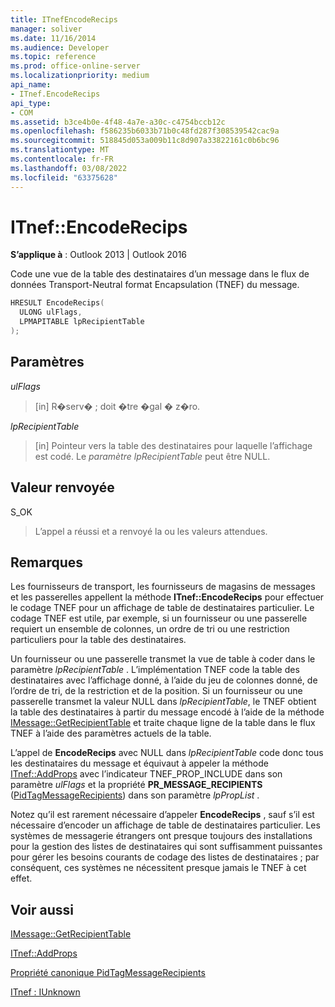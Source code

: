 ```yaml
---
title: ITnefEncodeRecips
manager: soliver
ms.date: 11/16/2014
ms.audience: Developer
ms.topic: reference
ms.prod: office-online-server
ms.localizationpriority: medium
api_name:
- ITnef.EncodeRecips
api_type:
- COM
ms.assetid: b3ce4b0e-4f48-4a7e-a30c-c4754bccb12c
ms.openlocfilehash: f586235b6033b71b0c48fd287f308539542cac9a
ms.sourcegitcommit: 518845d053a009b11c8d907a33822161c0b6bc96
ms.translationtype: MT
ms.contentlocale: fr-FR
ms.lasthandoff: 03/08/2022
ms.locfileid: "63375628"
---
```

# <a name="itnefencoderecips"></a>ITnef::EncodeRecips

  
  
**S’applique à** : Outlook 2013 | Outlook 2016 
  
Code une vue de la table des destinataires d’un message dans le flux de données Transport-Neutral format Encapsulation (TNEF) du message.
  
```cpp
HRESULT EncodeRecips(
  ULONG ulFlags,
  LPMAPITABLE lpRecipientTable
);
```

## <a name="parameters"></a>Paramètres

 _ulFlags_
  
> [in] R�serv� ; doit �tre �gal � z�ro.
    
 _lpRecipientTable_
  
> [in] Pointeur vers la table des destinataires pour laquelle l’affichage est codé. Le  _paramètre lpRecipientTable_ peut être NULL. 
    
## <a name="return-value"></a>Valeur renvoyée

S_OK 
  
> L’appel a réussi et a renvoyé la ou les valeurs attendues.
    
## <a name="remarks"></a>Remarques

Les fournisseurs de transport, les fournisseurs de magasins de messages et les passerelles appellent la méthode **ITnef::EncodeRecips** pour effectuer le codage TNEF pour un affichage de table de destinataires particulier. Le codage TNEF est utile, par exemple, si un fournisseur ou une passerelle requiert un ensemble de colonnes, un ordre de tri ou une restriction particuliers pour la table des destinataires. 
  
Un fournisseur ou une passerelle transmet la vue de table à coder dans le paramètre _lpRecipientTable_ . L’implémentation TNEF code la table des destinataires avec l’affichage donné, à l’aide du jeu de colonnes donné, de l’ordre de tri, de la restriction et de la position. Si un fournisseur ou une passerelle transmet la valeur NULL dans  _lpRecipientTable_, le TNEF obtient la table des destinataires à partir du message encodé à l’aide de la méthode [IMessage::GetRecipientTable](imessage-getrecipienttable.md) et traite chaque ligne de la table dans le flux TNEF à l’aide des paramètres actuels de la table. 
  
L’appel de **EncodeRecips** avec NULL dans  _lpRecipientTable_ code donc tous les destinataires du message et équivaut à appeler la méthode [ITnef::AddProps](itnef-addprops.md) avec l’indicateur TNEF_PROP_INCLUDE dans son paramètre  _ulFlags_ et la propriété **PR_MESSAGE_RECIPIENTS** ([PidTagMessageRecipients](pidtagmessagerecipients-canonical-property.md)) dans son paramètre  _lpPropList_ . 
  
Notez qu’il est rarement nécessaire d’appeler **EncodeRecips** , sauf s’il est nécessaire d’encoder un affichage de table de destinataires particulier. Les systèmes de messagerie étrangers ont presque toujours des installations pour la gestion des listes de destinataires qui sont suffisamment puissantes pour gérer les besoins courants de codage des listes de destinataires ; par conséquent, ces systèmes ne nécessitent presque jamais le TNEF à cet effet. 
  
## <a name="see-also"></a>Voir aussi



[IMessage::GetRecipientTable](imessage-getrecipienttable.md)
  
[ITnef::AddProps](itnef-addprops.md)
  
[Propriété canonique PidTagMessageRecipients](pidtagmessagerecipients-canonical-property.md)
  
[ITnef : IUnknown](itnefiunknown.md)

